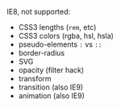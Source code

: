 
IE8, not supported:

* CSS3 lengths (`rem`, etc)
* CSS3 colors (rgba, hsl, hsla)
* pseudo-elements `:` vs `::`
* border-radius
* SVG
* opacity (filter hack)
* transform
* transition (also IE9)
* animation (also IE9)
